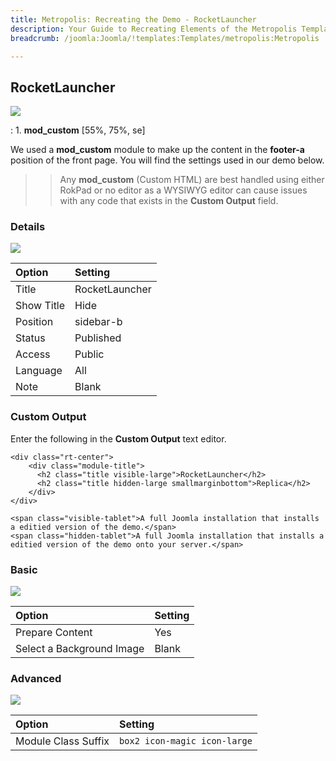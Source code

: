 ```yaml
---
title: Metropolis: Recreating the Demo - RocketLauncher
description: Your Guide to Recreating Elements of the Metropolis Template for Joomla
breadcrumb: /joomla:Joomla/!templates:Templates/metropolis:Metropolis

---
```


RocketLauncher
-----
![][demo]

:   1. **mod_custom** [55%, 75%, se]

We used a **mod_custom** module to make up the content in the **footer-a** position of the front page. You will find the settings used in our demo below.

>> Any **mod_custom** (Custom HTML) are best handled using either RokPad or no editor as a WYSIWYG editor can cause issues with any code that exists in the **Custom Output** field.

### Details
![][demo2]

| Option     | Setting        |  
| :--------- | :------------- |  
| Title      | RocketLauncher |  
| Show Title | Hide           |  
| Position   | sidebar-b      |  
| Status     | Published      |  
| Access     | Public         |  
| Language   | All            |  
| Note       | Blank          |  

### Custom Output
Enter the following in the **Custom Output** text editor.

~~~
<div class="rt-center">
    <div class="module-title">
      <h2 class="title visible-large">RocketLauncher</h2>
      <h2 class="title hidden-large smallmarginbottom">Replica</h2>
    </div>
</div>

<span class="visible-tablet">A full Joomla installation that installs a editied version of the demo.</span>
<span class="hidden-tablet">A full Joomla installation that installs a editied version of the demo onto your server.</span>
~~~

### Basic
![][demo3]

| Option                    | Setting |  
| :------------------------ | :------ |  
| Prepare Content           | Yes     |  
| Select a Background Image | Blank   |

### Advanced
![][demo4]

| Option              | Setting                      |  
| :------------------ | :--------------------------- |  
| Module Class Suffix | `box2 icon-magic icon-large` |  

[demo]: assets/demo_5.jpeg
[demo2]: assets/launcher_1.jpeg
[demo3]: assets/launcher_2.jpeg
[demo4]: assets/launcher_3.jpeg
